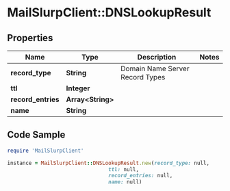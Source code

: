 # MailSlurpClient::DNSLookupResult

## Properties

Name | Type | Description | Notes
------------ | ------------- | ------------- | -------------
**record_type** | **String** | Domain Name Server Record Types | 
**ttl** | **Integer** |  | 
**record_entries** | **Array&lt;String&gt;** |  | 
**name** | **String** |  | 

## Code Sample

```ruby
require 'MailSlurpClient'

instance = MailSlurpClient::DNSLookupResult.new(record_type: null,
                                 ttl: null,
                                 record_entries: null,
                                 name: null)
```


